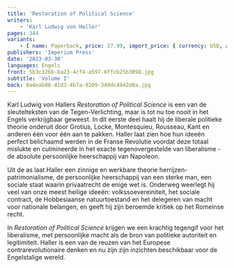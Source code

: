 ```yaml
---
title: 'Restoration of Political Science'
writers:
    - 'Karl Ludwig von Haller'
pages: 344
variants:
    - { name: Paperback, price: 27.99, import_price: { currency: USD, amount: 23.8 }, isbn: 978-1-922602-76-3, size: { height: 216, width: 140, depth: 20 }, supplier: 'Ex Libris' }
publishers: 'Imperium Press'
date: '2023-03-30'
languages: Engels
front: 5b3c326b-ba23-4cf4-a597-6ffcb25b3098.jpg
subtitle: 'Volume I'
back: 0a4eab88-41d3-4b7a-9209-349dc4942d0a.jpg
---
```


Karl Ludwig von Hallers *Restoration of Political Science* is een van de sleutelteksten van de Tegen-Verlichting, maar is tot nu toe nooit in het Engels verkrijgbaar geweest. In dit eerste deel haalt hij de liberale politieke theorie onderuit door Grotius, Locke, Montesquieu, Rousseau, Kant en anderen één voor één aan te pakken. Haller laat zien hoe hun ideeën perfect belichaamd werden in de Franse Revolutie voordat deze totaal mislukte en culmineerde in het exacte tegenovergestelde van liberalisme - de absolute persoonlijke heerschappij van Napoleon.

Uit de as laat Haller een zinnige en werkbare theorie herrijzen-patrimonialisme, de persoonlijke heerschappij van een sterke man, een sociale staat waarin privaatrecht de enige wet is. Onderweg weerlegt hij veel van onze meest heilige ideeën: volkssoevereiniteit, het sociale contract, de Hobbesiaanse natuurtoestand en het delegeren van macht voor nationale belangen, en geeft hij zijn beroemde kritiek op het Romeinse recht.

In *Restoration of Political Science* krijgen we een krachtig tegengif voor het liberalisme, met persoonlijke macht als de bron van politieke autoriteit en legitimiteit. Haller is een van de reuzen van het Europese contrarevolutionaire denken en nu zijn zijn inzichten beschikbaar voor de Engelstalige wereld.
